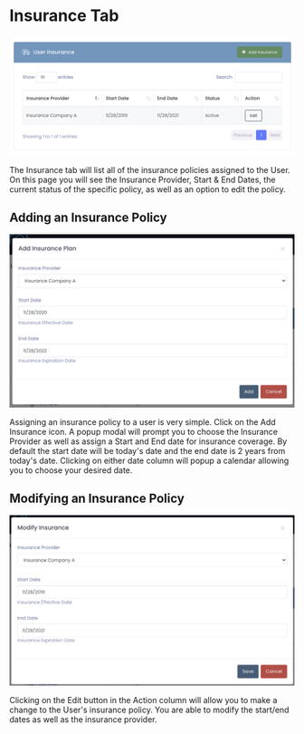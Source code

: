# Insurance Tab

![User Insurance](../_media/screenshots/user-insurance.png ':size=50%')

The Insurance tab will list all of the insurance policies assigned to the User. On this page you will see the Insurance Provider, Start & End Dates, the current status of the specific policy, as well as an option to edit the policy.

## Adding an Insurance Policy

![Add Insurance](../_media/screenshots/add-insurance.png ':size=50%')

Assigning an insurance policy to a user is very simple. Click on the Add Insurance icon. A popup modal will prompt you to choose the Insurance Provider as well as assign a Start and End date for insurance coverage. By default the start date will be today's date and the end date is 2 years from today's date. Clicking on either date column will popup a calendar allowing you to choose your desired date.

## Modifying an Insurance Policy

![Edit Insurance](../_media/screenshots/edit-insurance.png ':size=50%')

Clicking on the Edit button in the Action column will allow you to make a change to the User's insurance policy. You are able to modify the start/end dates as well as the insurance provider.
